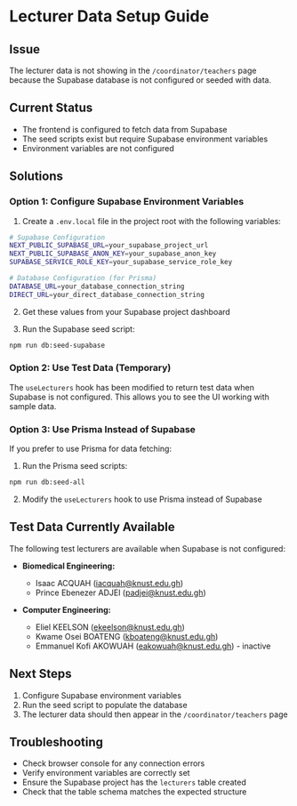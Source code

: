 # Lecturer Data Setup Guide

## Issue
The lecturer data is not showing in the `/coordinator/teachers` page because the Supabase database is not configured or seeded with data.

## Current Status
- The frontend is configured to fetch data from Supabase
- The seed scripts exist but require Supabase environment variables
- Environment variables are not configured

## Solutions

### Option 1: Configure Supabase Environment Variables

1. Create a `.env.local` file in the project root with the following variables:

```bash
# Supabase Configuration
NEXT_PUBLIC_SUPABASE_URL=your_supabase_project_url
NEXT_PUBLIC_SUPABASE_ANON_KEY=your_supabase_anon_key
SUPABASE_SERVICE_ROLE_KEY=your_supabase_service_role_key

# Database Configuration (for Prisma)
DATABASE_URL=your_database_connection_string
DIRECT_URL=your_direct_database_connection_string
```

2. Get these values from your Supabase project dashboard

3. Run the Supabase seed script:
```bash
npm run db:seed-supabase
```

### Option 2: Use Test Data (Temporary)

The `useLecturers` hook has been modified to return test data when Supabase is not configured. This allows you to see the UI working with sample data.

### Option 3: Use Prisma Instead of Supabase

If you prefer to use Prisma for data fetching:

1. Run the Prisma seed scripts:
```bash
npm run db:seed-all
```

2. Modify the `useLecturers` hook to use Prisma instead of Supabase

## Test Data Currently Available

The following test lecturers are available when Supabase is not configured:

- **Biomedical Engineering:**
  - Isaac ACQUAH (iacquah@knust.edu.gh)
  - Prince Ebenezer ADJEI (padjei@knust.edu.gh)

- **Computer Engineering:**
  - Eliel KEELSON (ekeelson@knust.edu.gh)
  - Kwame Osei BOATENG (kboateng@knust.edu.gh)
  - Emmanuel Kofi AKOWUAH (eakowuah@knust.edu.gh) - inactive

## Next Steps

1. Configure Supabase environment variables
2. Run the seed script to populate the database
3. The lecturer data should then appear in the `/coordinator/teachers` page

## Troubleshooting

- Check browser console for any connection errors
- Verify environment variables are correctly set
- Ensure the Supabase project has the `lecturers` table created
- Check that the table schema matches the expected structure 